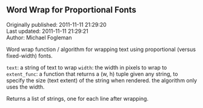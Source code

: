 ## Word Wrap for Proportional Fonts  
Originally published: 2011-11-11 21:29:20  
Last updated: 2011-11-11 21:29:21  
Author: Michael Fogleman  
  
Word wrap function / algorithm for wrapping text using proportional (versus 
fixed-width) fonts.

`text`: a string of text to wrap
`width`: the width in pixels to wrap to
`extent_func`: a function that returns a (w, h) tuple given any string, to
               specify the size (text extent) of the string when rendered. 
               the algorithm only uses the width.

Returns a list of strings, one for each line after wrapping.
